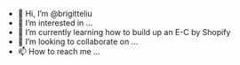 - 👋 Hi, I’m @brigitteliu
- 👀 I’m interested in ...
- 🌱 I’m currently learning how to build up an E-C by Shopify
- 💞️ I’m looking to collaborate on ...
- 📫 How to reach me ...

<!---
brigitteliu/brigitteliu is a ✨ special ✨ repository because its `README.md` (this file) appears on your GitHub profile.
You can click the Preview link to take a look at your changes.
--->
